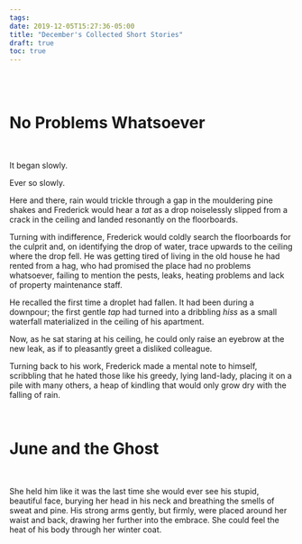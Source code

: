 ```yaml
---
tags:
date: 2019-12-05T15:27:36-05:00
title: "December's Collected Short Stories"
draft: true
toc: true
---
```




<br />

<br />

# No Problems Whatsoever

<br />

It began slowly.

Ever so slowly.

Here and there, rain would trickle through a gap in the mouldering pine shakes
and Frederick would hear a *tat* as a drop noiselessly slipped from a crack in
the ceiling and landed resonantly on the floorboards.

Turning with indifference, Frederick would coldly search the floorboards for the
culprit and, on identifying the drop of water, trace upwards to the ceiling
where the drop fell. He was getting tired of living in the old house he had
rented from a hag, who had promised the place had no problems whatsoever,
failing to mention the pests, leaks, heating problems and lack of property
maintenance staff.

He recalled the first time a droplet had fallen. It had been during a downpour;
the first gentle *tap* had turned into a dribbling *hiss* as a small waterfall 
materialized in the ceiling of his apartment.

Now, as he sat staring at his ceiling, he could only raise an eyebrow at the new
leak, as if to pleasantly greet a disliked colleague.

Turning back to his work, Frederick made a mental note to himself, scribbling
that he hated those like his greedy, lying land-lady, placing it on a pile with
many others, a heap of kindling that would only grow dry with the falling of
rain.

<br />

# June and the Ghost 

<br />

She held him like it was the last time she would ever see his stupid, beautiful
face, burying her head in his neck and breathing the smells of sweat and pine.
His strong arms gently, but firmly, were placed around her waist and back,
drawing her further into the embrace. She could feel the heat of his body
through her winter coat.


<!-- https://www.gutenberg.org/files/13085/13085-h/13085-h.htm#page443 -->